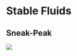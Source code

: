 # Stable Fluids

## Sneak-Peak

<img src="https://github.com/nithinp7/StableFluids/blob/main/Screenshots/VelocityField.gif" w=900px>
